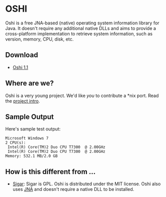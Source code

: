 OSHI
====

Oshi is a free JNA-based (native) operating system information library for Java. It doesn't require any additional native DLLs and aims to provide a cross-platform implementation to retrieve system information, such as version, memory, CPU, disk, etc.

Download
--------

* [Oshi 1.1](http://code.dblock.org/downloads/oshi/oshi-1.1.zip)

Where are we?
-------------

Oshi is a very young project. We'd like *you* to contribute a *nix port. Read the [project intro](http://code.dblock.org/introducing-oshi-operating-system-and-hardware-information-java).

Sample Output
-------------

Here's sample test output:

    Microsoft Windows 7
    2 CPU(s):
     Intel(R) Core(TM)2 Duo CPU T7300  @ 2.00GHz
     Intel(R) Core(TM)2 Duo CPU T7300  @ 2.00GHz
    Memory: 532.1 MB/2.0 GB

How is this different from ...
------------------------------

* [Sigar](http://www.hyperic.com/products/sigar): Sigar is GPL. Oshi is distributed under the MIT license. Oshi also uses [JNA](https://github.com/twall/jna) and doesn't require a native DLL to be installed.

